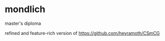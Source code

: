 # mondlich
master's diploma

refined and feature-rich version of https://github.com/heyramoth/CSmCG
